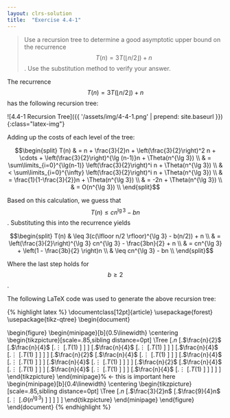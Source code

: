 ```yaml
---
layout: clrs-solution
title:  "Exercise 4.4-1"
---
```

>Use a recursion tree to determine a good asymptotic upper bound on the recurrence $$T(n) = 3T(\lfloor n/2 \rfloor) + n$$. Use the substitution method to verify your answer.

The recurrence $$T(n) = 3T(\lfloor n/2 \rfloor) + n$$ has the following recursion tree:

![4.4-1 Recursion Tree]({{ '/assets/img/4-4-1.png' | prepend: site.baseurl }}){:class="latex-img"}

Adding up the costs of each level of the tree:

$$\begin{split}
T(n) & = n + \frac{3}{2}n + \left(\frac{3}{2}\right)^2 n + \cdots + \left(\frac{3}{2}\right)^{\lg (n-1)}n + \Theta(n^{\lg 3}) \\
& = \sum\limits_{i=0}^{\lg(n-1)} \left(\frac{3}{2}\right)^i n + \Theta(n^{\lg 3}) \\
& < \sum\limits_{i=0}^{\infty} \left(\frac{3}{2}\right)^i n + \Theta(n^{\lg 3}) \\
& = \frac{1}{1-\frac{3}{2}}n + \Theta(n^{\lg 3}) \\
& = -2n + \Theta(n^{\lg 3}) \\
& = O(n^{\lg 3}) \\
\end{split}$$

Based on this calculation, we guess that $$T(n) \leq cn^{\lg 3} - bn$$. Substituting this into the recurrence yields

$$\begin{split}
T(n) & \leq 3(c(\lfloor n/2 \rfloor)^{\lg 3} - b(n/2)) + n \\
& = \left(\frac{3}{2}\right)^{\lg 3} cn^{\lg 3} - \frac{3bn}{2} + n \\
& = cn^{\lg 3} + \left(1 - \frac{3b}{2} \right)n \\
& \leq cn^{\lg 3} - bn \\
\end{split}$$

Where the last step holds for $$b \geq 2$$.

The following LaTeX code was used to generate the above recursion tree:

{% highlight latex %}
\documentclass[12pt]{article}
\usepackage{forest}
\usepackage{tikz-qtree}
\begin{document}

\begin{figure}
\begin{minipage}[b]{0.5\linewidth}
\centering
\begin{tikzpicture}[scale=.85,sibling distance=0pt]
\Tree [.$n$
        [.$\frac{n}{2}$ 
          [.$\frac{n}{4}$ 
            [.$\vdots$
              [.$T(1)$ ] ] ] 
          [.$\frac{n}{4}$ 
            [.$\vdots$
              [.$T(1)$ ] ] ] 
          [.$\frac{n}{4}$ 
            [.$\vdots$
              [.$T(1)$ ] ] ] ]
        [.$\frac{n}{2}$ 
          [.$\frac{n}{4}$ 
            [.$\vdots$
              [.$T(1)$ ] ] ] 
          [.$\frac{n}{4}$ 
            [.$\vdots$
              [.$T(1)$ ] ] ] 
          [.$\frac{n}{4}$ 
            [.$\vdots$
              [.$T(1)$ ] ] ] ]
       [.$\frac{n}{2}$ 
          [.$\frac{n}{4}$ 
            [.$\vdots$
              [.$T(1)$ ] ] ] 
          [.$\frac{n}{4}$ 
            [.$\vdots$
              [.$T(1)$ ] ] ] 
          [.$\frac{n}{4}$ 
            [.$\vdots$
              [.$T(1)$ ] ] ] ] ]
\end{tikzpicture}
\end{minipage}% <- this is important here
\begin{minipage}[b]{0.4\linewidth}
\centering
\begin{tikzpicture}[scale=.85,sibling distance=0pt]
\Tree [.$n$
        [.$\frac{3}{2}n$
          [.$\frac{9}{4}n$
            [.$\vdots$ 
              [.$\Theta(n^{\lg3})$ ] ] ] ] ]
\end{tikzpicture}
\end{minipage}
\end{figure}
\end{document}
{% endhighlight %}